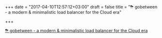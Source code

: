 +++
date = "2017-04-10T12:57:12+03:00"
draft = false
title = "⛈ gobetween - a modern & minimalistic load balancer for the Сloud era"

+++

<p><a href="https://github.com/yyyar/gobetween">⛈ gobetween - a modern & minimalistic load balancer for the Сloud era</a></p>